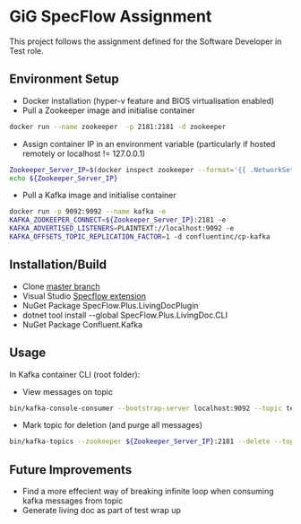 # GiG SpecFlow Assignment

This project follows the assignment defined for the Software Developer in Test role.

## Environment Setup

- Docker installation (hyper-v feature and BIOS virtualisation enabled)
- Pull a Zookeeper image and initialise container

```bash
docker run --name zookeeper  -p 2181:2181 -d zookeeper
```
- Assign container IP in an environment variable (particularly if hosted remotely or localhost != 127.0.0.1)

```bash
Zookeeper_Server_IP=$(docker inspect zookeeper --format='{{ .NetworkSettings.IPAddress }}')
echo ${Zookeeper_Server_IP}
```
- Pull a Kafka image and initialise container

```bash
docker run -p 9092:9092 --name kafka -e
KAFKA_ZOOKEEPER_CONNECT=${Zookeeper_Server_IP}:2181 -e
KAFKA_ADVERTISED_LISTENERS=PLAINTEXT://localhost:9092 -e
KAFKA_OFFSETS_TOPIC_REPLICATION_FACTOR=1 -d confluentinc/cp-kafka
```

## Installation/Build

- Clone [master branch](https://github.com/ianchetcuti/GigSpecFlowProject)
- Visual Studio [Specflow extension](https://docs.specflow.org/projects/getting-started/en/latest/GettingStarted/Step1.html)
- NuGet Package SpecFlow.Plus.LivingDocPlugin
- dotnet tool install --global SpecFlow.Plus.LivingDoc.CLI
- NuGet Package Confluent.Kafka

## Usage

In Kafka container CLI (root folder):

- View messages on topic

```bash
bin/kafka-console-consumer --bootstrap-server localhost:9092 --topic test --from-beginning
```

- Mark topic for deletion (and purge all messages)
```bash
bin/kafka-topics --zookeeper ${Zookeeper_Server_IP}:2181 --delete --topic test
```

## Future Improvements

- Find a more effecient way of breaking infinite loop when consuming kafka messages from topic
- Generate living doc as part of test wrap up